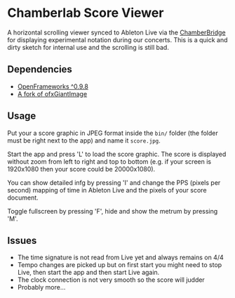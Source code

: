 # Chamberlab Score Viewer

A horizontal scrolling viewer synced to Ableton Live via the [ChamberBridge](https://github.com/dasantonym/ChamberBridge) for displaying experimental notation during our concerts. This is a quick and dirty sketch for internal use and the scrolling is still bad.

## Dependencies

* [OpenFrameworks ^0.9.8](http://openframeworks.cc/download/)
* [A fork of ofxGiantImage](https://github.com/dasantonym/ofxGiantImage)

## Usage

Put your a score graphic in JPEG format inside the ``bin/`` folder (the folder must be right next to the app) and name it ``score.jpg``.

Start the app and press 'L' to load the score graphic. The score is displayed without zoom from left to right and top to bottom (e.g. if your screen is 1920x1080 then your score could be 20000x1080).

You can show detailed infg by pressing 'I' and change the PPS (pixels per second) mapping of time in Ableton Live and the pixels of your score document.

Toggle fullscreen by pressing 'F', hide and show the metrum by pressing 'M'.
 
## Issues

* The time signature is not read from Live yet and always remains on 4/4
* Tempo changes are picked up but on first start you might need to stop Live, then start the app and then start Live again.
* The clock connection is not very smooth so the score will judder
* Probably more...
